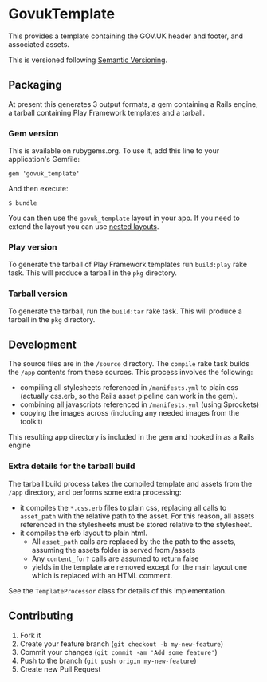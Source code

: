 # GovukTemplate

This provides a template containing the GOV.UK header and footer, and associated assets.

This is versioned following [Semantic Versioning](http://semver.org).

## Packaging

At present this generates 3 output formats, a gem containing a Rails engine, a tarball containing Play Framework templates and a tarball.

### Gem version

This is available on rubygems.org.  To use it, add this line to your application's Gemfile:

    gem 'govuk_template'

And then execute:

    $ bundle

You can then use the `govuk_template` layout in your app.  If you need to extend the layout you can use [nested layouts](http://guides.rubyonrails.org/layouts_and_rendering.html#using-nested-layouts).

### Play version

To generate the tarball of Play Framework templates run `build:play` rake task. This will produce a tarball in the `pkg` directory.

### Tarball version

To generate the tarball, run the `build:tar` rake task.  This will produce a tarball in the `pkg` directory.

## Development

The source files are in the `/source` directory.  The `compile` rake task builds the `/app` contents from these sources.  This process involves the following:

* compiling all stylesheets referenced in `/manifests.yml` to plain css (actually css.erb, so the Rails asset pipeline can work in the gem).
* combining all javascripts referenced in `/manifests.yml` (using Sprockets)
* copying the images across (including any needed images from the toolkit)

This resulting app directory is included in the gem and hooked in as a Rails engine

### Extra details for the tarball build

The tarball build process takes the compiled template and assets from the `/app` directory, and performs some extra processing:

* it compiles the `*.css.erb` files to plain css, replacing all calls to `asset_path` with the relative path to the asset.
  For this reason, all assets referenced in the stylesheets must be stored relative to the stylesheet.
* it compiles the erb layout to plain html.
    * All `asset_path` calls are replaced by the the path to the assets, assuming the assets folder is served from /assets
    * Any `content_for?` calls are assumed to return false
    * yields in the template are removed except for the main layout one which is replaced with an HTML comment.

See the `TemplateProcessor` class for details of this implementation.

## Contributing

1. Fork it
2. Create your feature branch (`git checkout -b my-new-feature`)
3. Commit your changes (`git commit -am 'Add some feature'`)
4. Push to the branch (`git push origin my-new-feature`)
5. Create new Pull Request
